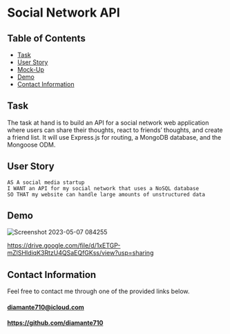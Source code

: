 # Social Network API

## Table of Contents

* [Task](#Task)
* [User Story](#User-Story)
* [Mock-Up](#Mock-Up)
* [Demo](#Demo)
* [Contact Information](#Contact-Information)

## <a name="Task"></a>Task

The task at hand is to build an API for a social network web application where users can share their thoughts, react to friends’ thoughts, and create a friend list. It will use Express.js for routing, a MongoDB database, and the Mongoose ODM.

## <a name="User Story"></a>User Story

```
AS A social media startup
I WANT an API for my social network that uses a NoSQL database
SO THAT my website can handle large amounts of unstructured data
```

## <a name="Demo"></a>Demo

![Screenshot 2023-05-07 084255](https://user-images.githubusercontent.com/120080703/236684511-fcf2ade1-045d-490f-adf0-f1056d93d49d.png)

https://drive.google.com/file/d/1xETGP-mZlSHIdiqK3RtzU4QSaEQfGKss/view?usp=sharing

## <a name="Contact Information"></a>Contact Information

Feel free to contact me through one of the provided links below.
#### diamante710@icloud.com
#### https://github.com/diamante710